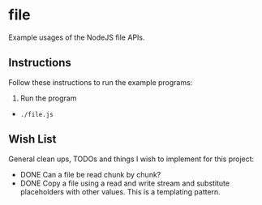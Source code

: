 # file

Example usages of the NodeJS file APIs.

## Instructions

Follow these instructions to run the example programs:

1. Run the program
  * `./file.js`

## Wish List

General clean ups, TODOs and things I wish to implement for this project:

* DONE Can a file be read chunk by chunk?
* DONE Copy a file using a read and write stream and substitute placeholders with other values.
  This is a templating pattern.
